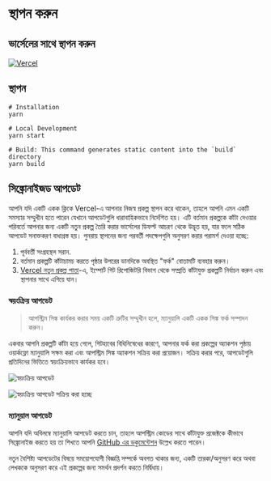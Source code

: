 # স্থাপন করুন

## ভার্সেলের সাথে স্থাপন করুন

[![Vercel](https://vercel.com/button)](https://vercel.com/new/clone?repository-url=https%3A%2F%2Fgithub.com%2Frockbenben%2FChatGPT-Shortcut%2Ftree%2Fgh-pages)

## স্থাপন


```shell
# Installation
yarn

# Local Development
yarn start

# Build: This command generates static content into the `build` directory
yarn build
```

## সিঙ্ক্রোনাইজড আপডেট

আপনি যদি একটি একক ক্লিকে Vercel-এ আপনার নিজস্ব প্রকল্প স্থাপন করে থাকেন, তাহলে আপনি এমন একটি সমস্যার সম্মুখীন হতে পারেন যেখানে আপডেটগুলি ধারাবাহিকভাবে নির্দেশিত হয়। এটি বর্তমান প্রকল্পকে কাঁটা দেওয়ার পরিবর্তে আপনার জন্য একটি নতুন প্রকল্প তৈরি করার ভার্সেলের ডিফল্ট আচরণ থেকে উদ্ভূত হয়, যার ফলে সঠিক আপডেট সনাক্তকরণ বাধাগ্রস্ত হয়। পুনরায় স্থাপনের জন্য পরবর্তী পদক্ষেপগুলি অনুসরণ করার পরামর্শ দেওয়া হচ্ছে:

1. পূর্ববর্তী সংগ্রহস্থল সরান.
2. বর্তমান প্রকল্পটি কাঁটাচামচ করতে পৃষ্ঠার উপরের ডানদিকে অবস্থিত "ফর্ক" বোতামটি ব্যবহার করুন।
3. [Vercel নতুন প্রকল্প পাতা](https://vercel.com/new)-এ, ইম্পোর্ট গিট রিপোজিটরি বিভাগ থেকে সম্প্রতি কাঁটাযুক্ত প্রকল্পটি নির্বাচন করুন এবং স্থাপনার সাথে এগিয়ে যান।

### স্বয়ংক্রিয় আপডেট

> আপস্ট্রিম সিঙ্ক কার্যকর করার সময় একটি ত্রুটির সম্মুখীন হলে, ম্যানুয়ালি একটি একক সিঙ্ক ফর্ক সম্পাদন করুন।

একবার আপনি প্রকল্পটি কাঁটা হয়ে গেলে, গিটহাবের বিধিনিষেধের কারণে, আপনার ফর্ক করা প্রকল্পের অ্যাকশন পৃষ্ঠায় ওয়ার্কফ্লো ম্যানুয়ালি সক্ষম করা এবং আপস্ট্রিম সিঙ্ক অ্যাকশন সক্রিয় করা প্রয়োজন। সক্রিয় করার পরে, আপডেটগুলি প্রতিদিনের ভিত্তিতে স্বয়ংক্রিয়ভাবে কার্যকর হবে।

![স্বয়ংক্রিয় আপডেট](https://img.newzone.top/2023-05-19-11-57-59.png?imageMogr2/format/webp)

![স্বয়ংক্রিয় আপডেট সক্রিয় করা হচ্ছে](https://img.newzone.top/2023-05-19-11-59-26.png?imageMogr2/format/webp)

### ম্যানুয়াল আপডেট

আপনি যদি অবিলম্বে ম্যানুয়ালি আপডেট করতে চান, তাহলে আপস্ট্রিম কোডের সাথে কাঁটাযুক্ত প্রজেক্টকে কীভাবে সিঙ্ক্রোনাইজ করতে হয় তা শিখতে আপনি [GitHub এর ডকুমেন্টেশন](https://docs.github.com/en/pull-requests/collaborating-with-pull-requests/working-with-forks/syncing-a-fork) উল্লেখ করতে পারেন।

নতুন বৈশিষ্ট্য আপডেটের বিষয়ে সময়োপযোগী বিজ্ঞপ্তি সম্পর্কে অবগত থাকার জন্য, একটি তারকা/অনুসরণ করে অথবা লেখককে অনুসরণ করে এই প্রকল্পের জন্য সমর্থন প্রদর্শন করতে নির্দ্বিধায়।

